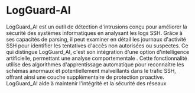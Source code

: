 # LogGuard-AI

LogGuard_AI est un outil de détection d'intrusions conçu pour améliorer la sécurité des systèmes informatiques en analysant les logs SSH. Grâce à ses capacités de parsing, il peut examiner en détail les journaux d'activité SSH pour identifier les tentatives d'accès non autorisées ou suspectes. Ce qui distingue LogGuard_AI, c'est son intégration d'une option d'intelligence artificielle, permettant une analyse comportementale . Cette fonctionnalité utilise des algorithmes d'apprentissage automatique pour reconnaître les schémas anormaux et potentiellement malveillants dans le trafic SSH, offrant ainsi une couche supplémentaire de protection proactive. 
 LogGuard_AI aide à maintenir l'intégrité et la sécurité des réseaux
